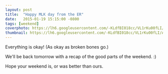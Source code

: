 ```yaml
---
layout: post
title:  "Happy MLK day from the ER"
date:   2015-01-19 15:15:00 -0800
tags: [weekend]
coverphoto: https://lh6.googleusercontent.com/-KLdfBI018cc/VL1rKu00fLI/AAAAAAAAUF0/dy9NgHAGQTo/w794-h500-p-k-no/
thumbnail: https://lh6.googleusercontent.com/-KLdfBI018cc/VL1rKu00fLI/AAAAAAAAUF0/dy9NgHAGQTo/w200-h200-p-no/
---
```


Everything is okay! (As okay as broken bones go.) 

We'll be back tomorrow with a recap of the good parts of the weekend. :)

Hope your weekend is, or was better than ours. 